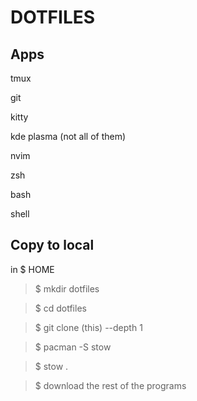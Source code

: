 # DOTFILES

## Apps

tmux

git

kitty

kde plasma (not all of them)

nvim 

zsh

bash

shell

## Copy to local

in $ HOME

> $ mkdir dotfiles

> $ cd dotfiles

> $ git clone (this) --depth 1

> $ pacman -S stow

> $ stow .

> $ download the rest of the programs
